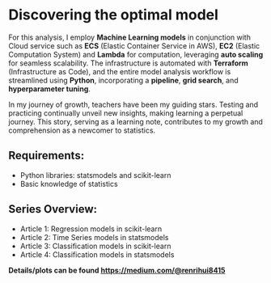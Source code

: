 # Discovering the optimal model

For this analysis, I employ **Machine Learning models** in conjunction with Cloud service such as **ECS** (Elastic Container Service in AWS), **EC2** (Elastic Computation System) and **Lambda** for computation, leveraging **auto scaling** for seamless scalability. The infrastructure is automated with **Terraform** (Infrastructure as Code), and the entire model analysis workflow is streamlined using **Python**, incorporating a **pipeline**, **grid search**, and **hyperparameter tuning**.

In my journey of growth, teachers have been my guiding stars. Testing and practicing continually unveil new insights, making learning a perpetual journey. This story, serving as a learning note, contributes to my growth and comprehension as a newcomer to statistics.

## Requirements:

- Python libraries: statsmodels and scikit-learn
- Basic knowledge of statistics

## Series Overview:

- Article 1: Regression models in scikit-learn
- Article 2: Time Series models in statsmodels
- Article 3: Classification models in scikit-learn
- Article 4: Classification models in statsmodels

**Details/plots can be found https://medium.com/@renrihui8415**
